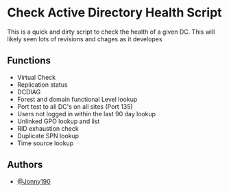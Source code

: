 
# Check Active Directory Health Script 

This is a quick and dirty script to check the health of a given DC. This will likely seen lots of revisions and chages as it developes


## Functions
- Virtual Check
- Replication status
- DCDIAG
- Forest and domain functional Level lookup
- Port test to all DC's on all sites (Port 135)
- Users not logged in within the last 90 day lookup
- Unlinked GPO lookup and list
- RID exhaustion check
- Duplicate SPN lookup
- Time source lookup

## Authors

- [@Jonny190](https://www.github.com/jonny190)

